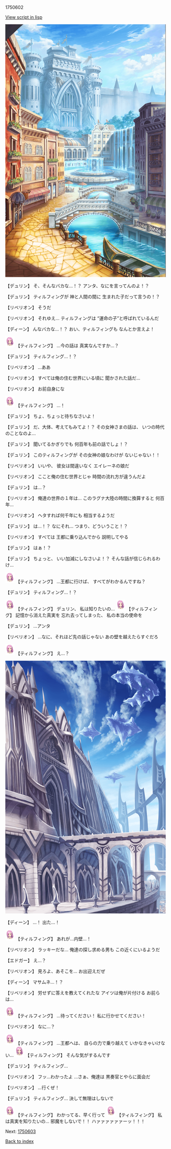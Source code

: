 1750602

[View script in lisp](../scripts/1750602.txt)

![006_town.png](../images/backgrounds/006_town.png)

【デュリン】
そ、そんなバカな…！？
アンタ、なにを言ってんのよ！？

【デュリン】
ティルフィングが
神と人間の間に
生まれた子だって言うの！？

【リベリオン】
そうだ

【リベリオン】
それゆえ…
ティルフィングは
“運命の子”と呼ばれているんだ

【ディーン】
んなバカな…！？
おい、ティルフィングも
なんとか言えよ！

<img src="../images/units/101411.png" alt="101411.png" height="34"/>
【ティルフィング】
…今の話は
真実なんですか…？

【デュリン】
ティルフィング…！？

【リベリオン】
…ああ

【リベリオン】
すべては俺の住む世界にいる頃に
聞かされた話だ…

【リベリオン】
お前自身にな

<img src="../images/units/101411.png" alt="101411.png" height="34"/>
【ティルフィング】
…！

【デュリン】
ちょ、ちょっと待ちなさいよ！

【デュリン】
だ、大体、考えてもみてよ！？
その女神さまの話は、
いつの時代のことなのよ…

【デュリン】
聞いてるかぎりでも
何百年も前の話でしょ！？

【デュリン】
このティルフィングが
その女神の娘なわけが
ないじゃない！！

【リベリオン】
いいや、
彼女は間違いなく
エイレーネの娘だ

【リベリオン】
ここと俺の住む世界とじゃ
時間の流れ方が違うんだよ

【デュリン】
は…？

【リベリオン】
俺達の世界の１年は…
このラグナ大陸の時間に換算すると
何百年…

【リベリオン】
ヘタすれば何千年にも
相当するようだ

【デュリン】
は…！？
なにそれ…
つまり、どういうこと！？

【リベリオン】
すべては
王都に乗り込んでから
説明してやる

【デュリン】
はぁ！？

【デュリン】
ちょっと、
いい加減にしなさいよ！？
そんな話が信じられるわけ…

<img src="../images/units/101411.png" alt="101411.png" height="34"/>
【ティルフィング】
…王都に行けば、
すべてがわかるんですね？

【デュリン】
ティルフィング…！？

<img src="../images/units/101411.png" alt="101411.png" height="34"/>
【ティルフィング】
デュリン、
私は知りたいの…

<img src="../images/units/101411.png" alt="101411.png" height="34"/>
【ティルフィング】
記憶から消えた真実を
忘れ去ってしまった、
私の本当の使命を

【デュリン】
…アンタ

【リベリオン】
…なに、それほど先の話じゃない
あの壁を越えたらすぐだろ

<img src="../images/units/101411.png" alt="101411.png" height="34"/>
【ティルフィング】
え…？

![castle_wall.png](../images/backgrounds/castle_wall.png)

【ディーン】
…！
出た…！

<img src="../images/units/101411.png" alt="101411.png" height="34"/>
【ティルフィング】
あれが…内壁…！

【リベリオン】
ラッキーだな…
俺達の探し求める男も
この近くにいるようだ

【エドガー】
え…？

【リベリオン】
見ろよ、あそこを…
お出迎えだぜ

【ディーン】
マサムネ…！？

【リベリオン】
労せずに答えを教えてくれたな
アイツは俺が片付ける
お前らは…

<img src="../images/units/101411.png" alt="101411.png" height="34"/>
【ティルフィング】
…待ってください！
私に行かせてください！

【リベリオン】
なに…？

<img src="../images/units/101411.png" alt="101411.png" height="34"/>
【ティルフィング】
…王都へは、
自らの力で乗り越えて
いかなきゃいけない…

<img src="../images/units/101411.png" alt="101411.png" height="34"/>
【ティルフィング】
そんな気がするんです

【デュリン】
ティルフィング…

【リベリオン】
フッ…わかったよ
…さぁ、俺達は
黒奏官とやらに面会だ

【リベリオン】
…行くぜ！

【デュリン】
ティルフィング…
決して無理はしないで

<img src="../images/units/101411.png" alt="101411.png" height="34"/>
【ティルフィング】
わかってる、早く行って

<img src="../images/units/101411.png" alt="101411.png" height="34"/>
【ティルフィング】
私は真実を知りたいの…
邪魔をしないで！！
ハァァァァァァーッ！！！


Next: [1750603](1750603.md)

[Back to index](index.md)
